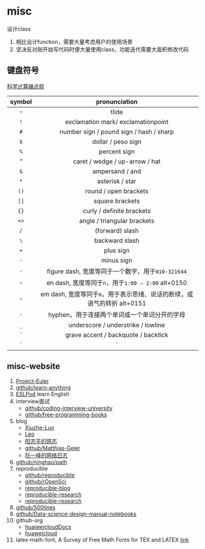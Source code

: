 # misc

设计class

1. 相比设计function，需要大量考虑用户的使用场景
2. 坚决反对刚开始写代码时便大量使用class，功能迭代需要大面积修改代码

## 键盘符号

[科学计算编点程](https://mp.weixin.qq.com/s?__biz=MzI1NTI4OTIxMA==&mid=2247484516&idx=1&sn=bfeb3bc3fc66ce7c1b7cf3b1a1c6296b&scene=4#wechat_redirect)

| symbol | pronunciation |
| :-: | :-: |
| `~` | tlide |
| `!` | exclamation mark/ exclamationpoint |
| `#` | number sign / pound sign / hash / sharp |
| `$` | dollar / peso sign |
| `%` | percent sign |
| `^` | caret / wedge / up-arrow / hat |
| `&` | ampersand / and |
| `*` | asterisk / star |
| `()` | round / open brackets |
| `[]` | square brackets |
| `{}` | curly / definite brackets |
| `<>` | angle / triangular brackets |
| `/` | (forward) slash |
| `\` | backward slash |
| `+` | plus sign |
| `-` | minus sign |
| `-`| figure dash, 宽度等同于一个数字，用于`010-321644` |
| `–`| en dash, 宽度等同于`n`，用于`1:00 – 2:00` alt+0150 |
| `—`| em dash, 宽度等同于`m`，用于表示思绪、说话的断续，或语气的转折 alt+0151 |
| `-` | hyphen，用于连接两个单词或一个单词分开的字母 |
| `_` | underscore / understrike / lowline |
| ``` ` ``` | grave accent / backquote / backtick |
| `|` | vertical bar / polo / pipe |

## misc-website

1. [Project-Euler](https://projecteuler.net/)
2. [github/learn-anything](https://learn-anything.xyz/)
3. [ESLPod](https://www.eslpod.com/) learn English
4. interview面试
   * [github/coding-interview-university](https://github.com/jwasham/coding-interview-university)
   * [github/free-programming-books](https://github.com/EbookFoundation/free-programming-books)
5. blog
   * [Xiuzhe-Luo](https://rogerluo.dev/)
   * [Leo](https://giggleliu.github.io/)
   * [阳志平的网志](https://www.yangzhiping.com/)
   * [github/Matthias-Geier](https://mg.readthedocs.io/)
   * [阮一峰的网络日志](http://www.ruanyifeng.com/blog/)
6. [github/ninghao/path](https://github.com/ninghao/path)
7. reproducible
   * [github/reproducible](https://github.com/uwescience/reproducible)
   * [github/rOpenSci](https://github.com/ropensci)
   * [reproducible-blog](http://reproducibleresearch.net/blog/)
   * [reproducible-research](https://www.epfl.ch/labs/lcav/research/reproducible_research/)
   * [reproducible-research](http://reproducibleresearch.net/links/)
8. [github/500lines](https://github.com/aosabook/500lines)
9. [github/Data-science-design-manual-notebooks](https://github.com/yeseullee/Data-science-design-manual-notebooks)
10. github-org
    * [huaiweicloudDocs](https://github.com/huaweicloudDocs)
    * [huaweicloud](https://github.com/huaweicloud)
11. latex-math-font, A Survey of Free Math Fonts for TEX and LATEX [link](https://tug.org/pracjourn/2006-1/hartke/hartke.pdf)
